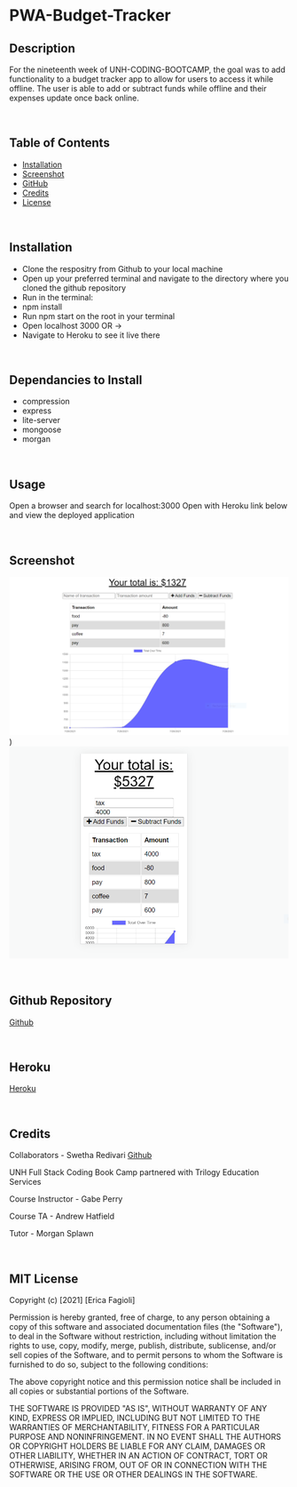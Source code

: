 # PWA-Budget-Tracker

## Description

For the nineteenth week of UNH-CODING-BOOTCAMP, the goal was to add functionality to a budget tracker app to allow for users to access it while offline. The user is able to add or subtract funds while offline and their expenses update once back online.


<br>

## Table of Contents

- [Installation](#installation)
- [Screenshot](#screenshot)
- [GitHub](#Github)
- [Credits](#credits)
- [License](#license)

<br>

## Installation
- Clone the respositry from Github to your local machine 
- Open up your preferred terminal and navigate to the directory where you cloned the github repository
- Run in the terminal:
- npm install
- Run npm start on the root in your terminal
- Open localhost 3000 OR ->
- Navigate to Heroku to see it live there

<br>

## Dependancies to Install
- compression
- express
- lite-server
- mongoose
- morgan


<br>

## Usage

Open a browser and search for localhost:3000
Open with Heroku link below and view the deployed application

<br>

## Screenshot
 
 ![Screenshot](./images/capture.PNG))
 ![Screenshot](./images/capture2.PNG)

 
<br>



## Github Repository
[Github](https://github.com/efagioli01/PWA-Budget-Tracker)

<br>

## Heroku

[Heroku](https://secret-coast-65510.herokuapp.com/)

<br>

## Credits

Collaborators - Swetha Redivari [Github](https://github.com/swethareddyl)

UNH Full Stack Coding Book Camp partnered with Trilogy Education Services

Course Instructor - Gabe Perry

Course TA - Andrew Hatfield

Tutor - Morgan Splawn

<br>

## MIT License


Copyright (c) [2021] [Erica Fagioli] 

Permission is hereby granted, free of charge, to any person obtaining a copy
of this software and associated documentation files (the "Software"), to deal
in the Software without restriction, including without limitation the rights
to use, copy, modify, merge, publish, distribute, sublicense, and/or sell
copies of the Software, and to permit persons to whom the Software is
furnished to do so, subject to the following conditions:

The above copyright notice and this permission notice shall be included in all
copies or substantial portions of the Software.

THE SOFTWARE IS PROVIDED "AS IS", WITHOUT WARRANTY OF ANY KIND, EXPRESS OR
IMPLIED, INCLUDING BUT NOT LIMITED TO THE WARRANTIES OF MERCHANTABILITY,
FITNESS FOR A PARTICULAR PURPOSE AND NONINFRINGEMENT. IN NO EVENT SHALL THE
AUTHORS OR COPYRIGHT HOLDERS BE LIABLE FOR ANY CLAIM, DAMAGES OR OTHER
LIABILITY, WHETHER IN AN ACTION OF CONTRACT, TORT OR OTHERWISE, ARISING FROM,
OUT OF OR IN CONNECTION WITH THE SOFTWARE OR THE USE OR OTHER DEALINGS IN THE
SOFTWARE.
